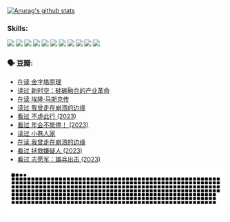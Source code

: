 
[![Anurag's github stats](https://github-readme-stats.vercel.app/api?username=w940853815)](https://github.com/anuraghazra/github-readme-stats)

### Skills:

<code><img height="32" src="https://cdn.jsdelivr.net/npm/simple-icons@v5/icons/python.svg"></code>
<code><img height="32" src="https://cdn.jsdelivr.net/npm/simple-icons@v5/icons/javascript.svg"></code>
<code><img height="32" src="https://cdn.jsdelivr.net/npm/simple-icons@v5/icons/django.svg"></code>
<code><img height="32" src="https://cdn.jsdelivr.net/npm/simple-icons@v5/icons/flask.svg"></code>
<code><img height="32" src="https://cdn.jsdelivr.net/npm/simple-icons@v5/icons/vuetify.svg"></code>
<code><img height="32" src="https://cdn.jsdelivr.net/npm/simple-icons@v5/icons/git.svg"></code>
<code><img height="32" src="https://cdn.jsdelivr.net/npm/simple-icons@v5/icons/docker.svg"></code>
<code><img height="32" src="https://cdn.jsdelivr.net/npm/simple-icons@v5/icons/postgresql.svg"></code>
<code><img height="32" src="https://cdn.jsdelivr.net/npm/simple-icons@v5/icons/elasticsearch.svg"></code>
<code><img height="32" src="https://cdn.jsdelivr.net/npm/simple-icons@v5/icons/macos.svg"></code>
<code><img height="32" src="https://cdn.jsdelivr.net/npm/simple-icons@v5/icons/linux.svg"></code>

### 🗣 豆瓣:

<!-- DOUBAN-ACTIVITIES:START -->
- [在读 金字塔原理](https://www.douban.com/people/136069238/status/4507497587/?_i=06724749)
- [读过 新时空：硅碳融合的产业革命](https://www.douban.com/people/136069238/status/4506659177/?_i=06724749)
- [在读 埃隆·马斯克传](https://www.douban.com/people/136069238/status/4500417190/?_i=06724749)
- [读过 我曾走在崩溃的边缘](https://www.douban.com/people/136069238/status/4500416754/?_i=06724749)
- [看过 不虚此行‎ (2023)](https://www.douban.com/people/136069238/status/4499973052/?_i=06724749)
- [看过 年会不能停！‎ (2023)](https://www.douban.com/people/136069238/status/4498582002/?_i=06724749)
- [读过 小巷人家](https://www.douban.com/people/136069238/status/4489290935/?_i=06724749)
- [在读 我曾走在崩溃的边缘](https://www.douban.com/people/136069238/status/4489290559/?_i=06724749)
- [看过 拯救嫌疑人‎ (2023)](https://www.douban.com/people/136069238/status/4477421513/?_i=06724749)
- [看过 志愿军：雄兵出击‎ (2023)](https://www.douban.com/people/136069238/status/4465247367/?_i=06724749)
<!-- DOUBAN-ACTIVITIES:END -->


![Snake animation](https://raw.githubusercontent.com/w940853815/w940853815/output/github-contribution-grid-snake.svg)

<!--
**w940853815/w940853815** is a ✨ _special_ ✨ repository because its `README.md` (this file) appears on your GitHub profile.

Here are some ideas to get you started:

- 🔭 I’m currently working on ...
- 🌱 I’m currently learning ...
- 👯 I’m looking to collaborate on ...
- 🤔 I’m looking for help with ...
- 💬 Ask me about ...
- 📫 How to reach me: ...
- 😄 Pronouns: ...
- ⚡ Fun fact: ...
-->
